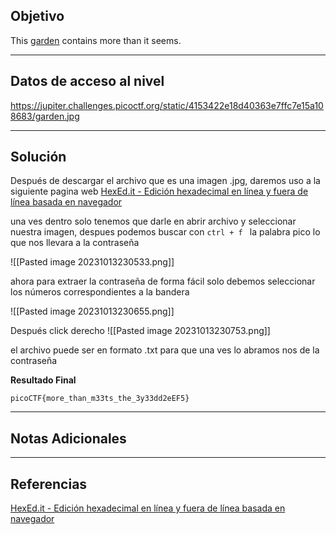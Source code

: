 ## Objetivo 

This [garden](https://jupiter.challenges.picoctf.org/static/4153422e18d40363e7ffc7e15a108683/garden.jpg) contains more than it seems.

---
## Datos de acceso al nivel 

https://jupiter.challenges.picoctf.org/static/4153422e18d40363e7ffc7e15a108683/garden.jpg

---
## Solución 

Después de descargar el archivo que es una imagen .jpg, daremos uso a la siguiente pagina web [HexEd.it - Edición hexadecimal en línea y fuera de línea basada en navegador](https://hexed.it/)

una ves dentro solo tenemos que darle en abrir archivo y seleccionar nuestra imagen, despues podemos buscar con `ctrl + f `  la palabra pico lo que nos llevara a la contraseña

![[Pasted image 20231013230533.png]]

ahora para extraer la contraseña de forma fácil solo debemos seleccionar los números correspondientes a la bandera 

![[Pasted image 20231013230655.png]]

Después click derecho
![[Pasted image 20231013230753.png]]

el archivo puede ser en formato .txt para que una ves lo abramos nos de la contraseña  

**Resultado Final**
```
picoCTF{more_than_m33ts_the_3y33dd2eEF5}
```

---
## Notas Adicionales 

---
## Referencias 
[HexEd.it - Edición hexadecimal en línea y fuera de línea basada en navegador](https://hexed.it/)

